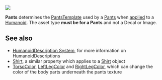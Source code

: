 ![](https://developer.roblox.com/assets/blt78747da501e4b103/Pants.jpg)

**Pants** determines the [PantsTemplate](https://developer.roblox.com/en-us/api-reference/property/Pants/PantsTemplate) used by a [Pants](https://developer.roblox.com/en-us/api-reference/class/Pants) when [applied](https://developer.roblox.com/en-us/api-reference/function/Humanoid/ApplyDescription) to a [Humanoid](https://developer.roblox.com/en-us/api-reference/class/Humanoid). The asset type **must be for a Pants** and not a Decal or Image.

See also
--------

*   [HumanoidDescription System](https://developer.roblox.com/en-us/articles/HumanoidDescription-System), for more information on HumanoidDescriptions
*   [Shirt](https://developer.roblox.com/en-us/api-reference/property/HumanoidDescription/Shirt), a similar property which applies to a [Shirt](https://developer.roblox.com/en-us/api-reference/class/Shirt) object
*   [TorsoColor](https://developer.roblox.com/en-us/api-reference/property/HumanoidDescription/TorsoColor), [LeftLegColor](https://developer.roblox.com/en-us/api-reference/property/HumanoidDescription/LeftLegColor) and [RightLegColor](https://developer.roblox.com/en-us/api-reference/property/HumanoidDescription/RightLegColor), which can change the color of the body parts underneath the pants texture